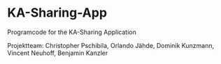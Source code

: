 # KA-Sharing-App
Programcode for the KA-Sharing Application

Projektteam: Christopher Pschibila, Orlando Jähde, Dominik Kunzmann, Vincent Neuhoff, Benjamin Kanzler
